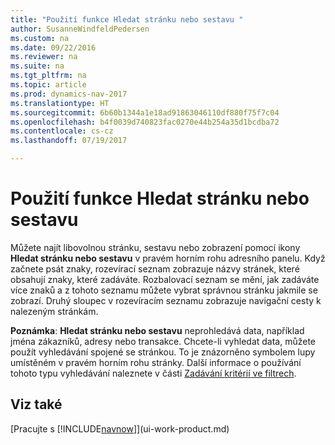 ```yaml
---
title: "Použití funkce Hledat stránku nebo sestavu "
author: SusanneWindfeldPedersen
ms.custom: na
ms.date: 09/22/2016
ms.reviewer: na
ms.suite: na
ms.tgt_pltfrm: na
ms.topic: article
ms.prod: dynamics-nav-2017
ms.translationtype: HT
ms.sourcegitcommit: 6b60b1344a1e18ad91863046110df880f75f7c04
ms.openlocfilehash: b4f0039d740823fac0270e44b254a35d1bcdba72
ms.contentlocale: cs-cz
ms.lasthandoff: 07/19/2017

---
```


# <a name="using-search-for-page-or-report"></a>Použití funkce Hledat stránku nebo sestavu
Můžete najít libovolnou stránku, sestavu nebo zobrazení pomocí ikony **Hledat stránku nebo sestavu** v pravém horním rohu adresního panelu.
Když začnete psát znaky, rozevírací seznam zobrazuje názvy stránek, které obsahují znaky, které zadáváte. Rozbalovací seznam se mění, jak zadáváte více znaků a z tohoto seznamu můžete vybrat správnou stránku jakmile se zobrazí.  Druhý sloupec v rozevíracím seznamu zobrazuje navigační cesty k nalezeným stránkám.

**Poznámka**: **Hledat stránku nebo sestavu** neprohledává data, například jména zákazníků, adresy nebo transakce. Chcete-li vyhledat data, můžete použít vyhledávání spojené se stránkou. To je znázorněno symbolem lupy umístěném v pravém horním rohu stránky. Další informace o používání tohoto typu vyhledávání naleznete v části [Zadávání kritérií ve filtrech](ui-enter-criteria-filters.md).

## <a name="see-also"></a>Viz také
[Pracujte s [!INCLUDE[navnow](includes/navnow_md.md)]](ui-work-product.md)

